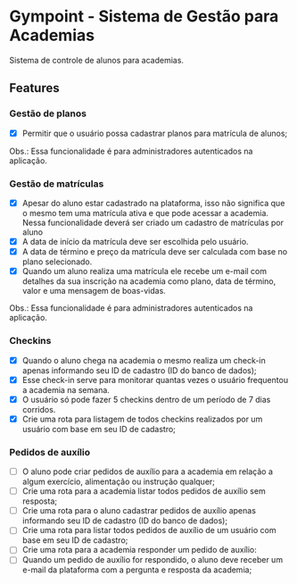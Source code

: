 # Gympoint - Sistema de Gestão para Academias

Sistema de controle de alunos para academias.

## Features
### Gestão de planos
- [x] Permitir que o usuário possa cadastrar planos para matrícula de alunos;

Obs.: Essa funcionalidade é para administradores autenticados na aplicação.

### Gestão de matrículas
- [x] Apesar do aluno estar cadastrado na plataforma, isso não significa que o mesmo tem uma matrícula ativa e que pode acessar a academia. Nessa funcionalidade deverá ser criado um cadastro de matrículas por aluno
- [x] A data de início da matrícula deve ser escolhida pelo usuário.
- [x] A data de término e preço da matrícula deve ser calculada com base no plano selecionado.
- [x] Quando um aluno realiza uma matrícula ele recebe um e-mail com detalhes da sua inscrição na academia como plano, data de término, valor e uma mensagem de boas-vidas.

Obs.: Essa funcionalidade é para administradores autenticados na aplicação.

### Checkins
- [x] Quando o aluno chega na academia o mesmo realiza um check-in apenas informando seu ID de cadastro (ID do banco de dados);
- [x] Esse check-in serve para monitorar quantas vezes o usuário frequentou a academia na semana.
- [x] O usuário só pode fazer 5 checkins dentro de um período de 7 dias corridos.
- [x] Crie uma rota para listagem de todos checkins realizados por um usuário com base em seu ID de cadastro;

### Pedidos de auxílio
- [ ] O aluno pode criar pedidos de auxílio para a academia em relação a algum exercício, alimentação ou instrução qualquer;
- [ ] Crie uma rota para a academia listar todos pedidos de auxílio sem resposta;
- [ ] Crie uma rota para o aluno cadastrar pedidos de auxílio apenas informando seu ID de cadastro (ID do banco de dados);
- [ ] Crie uma rota para listar todos pedidos de auxílio de um usuário com base em seu ID de cadastro;
- [ ] Crie uma rota para a academia responder um pedido de auxílio:
- [ ] Quando um pedido de auxílio for respondido, o aluno deve receber um e-mail da plataforma com a pergunta e resposta da academia;
